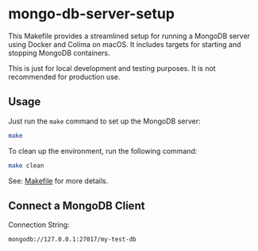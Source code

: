 # mongo-db-server-setup

This Makefile provides a streamlined setup for running a MongoDB server using Docker and Colima on macOS. It includes targets for starting and stopping MongoDB containers.

This is just for local development and testing purposes. It is not recommended for production use.

## Usage

Just run the `make` command to set up the MongoDB server:

```sh
make
```

To clean up the environment, run the following command:

```sh
make clean
```

See: [Makefile](Makefile) for more details.

## Connect a MongoDB Client

Connection String:

```plain
mongodb://127.0.0.1:27017/my-test-db
```
